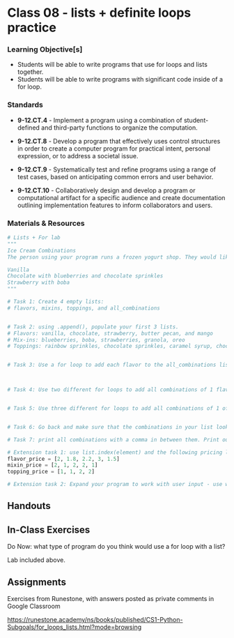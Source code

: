 # Class 08 - lists + definite loops practice

### Learning Objective[s]

* Students will be able to write programs that use for loops and lists together.   
* Students will be able to write programs with significant code inside of a for loop.

### Standards

* **9-12.CT.4** - Implement a program using a combination of student-defined and third-party functions to organize the computation.

* **9-12.CT.8** - Develop a program that effectively uses control structures in order to create a computer program for practical intent, personal expression, or to address a societal issue.

* **9-12.CT.9** - Systematically test and refine programs using a range of test cases, based on anticipating common errors and user behavior.

* **9-12.CT.10** - Collaboratively design and develop a program or computational artifact for a specific audience and create documentation outlining implementation features to inform collaborators and users.


### Materials & Resources

```python
# Lists + For lab
"""
Ice Cream Combinations
The person using your program runs a frozen yogurt shop. They would like to make a banner sharing how many combinations of frozen yogurt, mix-ins, and toppings are available. They hire you to write a program to find out all of the available combinations. Combinations look like this:

Vanilla
Chocolate with blueberries and chocolate sprinkles
Strawberry with boba
"""

# Task 1: Create 4 empty lists:
# flavors, mixins, toppings, and all_combinations


# Task 2: using .append(), populate your first 3 lists.
# Flavors: vanilla, chocolate, strawberry, butter pecan, and mango
# Mix-ins: blueberries, boba, strawberries, granola, oreo
# Toppings: rainbow sprinkles, chocolate sprinkles, caramel syrup, chocolate syrup


# Task 3: Use a for loop to add each flavor to the all_combinations list. 



# Task 4: Use two different for loops to add all combinations of 1 flavor and 1 mixin to the all_combinations list. 


# Task 5: Use three different for loops to add all combinations of 1 of each ingredient to the all_combinations list. 


# Task 6: Go back and make sure that the combinations in your list look good when printed. 

# Task 7: print all combinations with a comma in between them. Print out how many combinations there are.

# Extension task 1: use list.index(element) and the following pricing lists to add a price to each combination:
flavor_price = [2, 1.8, 2.2, 3, 1.5]
mixin_price = [2, 1, 2, 2, 1]
topping_price = [1, 1, 2, 2]

# Extension task 2: Expand your program to work with user input - use while loops to accomplish the user input. Do not worry about prices with this extension.

```

## Handouts

## In-Class Exercises

Do Now: what type of program do you think would use a for loop with a list?

Lab included above.

## Assignments
Exercises from Runestone, with answers posted as private comments in Google Classroom

https://runestone.academy/ns/books/published/CS1-Python-Subgoals/for_loops_lists.html?mode=browsing
